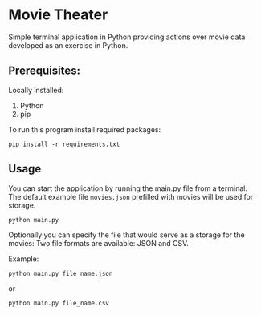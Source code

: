 # Movie Theater

Simple terminal application in Python providing actions over movie data developed as an exercise in Python.

## Prerequisites:
Locally installed:
1. Python
2. pip

To run this program install required packages:

```commandline
pip install -r requirements.txt
```

## Usage

You can start the application by running the main.py file from a terminal.
The default example file `movies.json` prefilled with movies will be used 
for storage.

```commandline
python main.py
```

Optionally you can specify the file that would serve as a storage for the movies:
Two file formats are available: JSON and CSV.

Example:
```commandline
python main.py file_name.json
```
or
```commandline
python main.py file_name.csv
```


